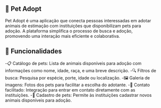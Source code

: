 ## 🐾 Pet Adopt
Pet Adopt é uma aplicação que conecta pessoas interessadas em adotar animais de estimação com instituições que disponibilizam pets para adoção. A plataforma simplifica o processo de busca e adoção, promovendo uma interação mais eficiente e colaborativa.

## 🚀 Funcionalidades

-📋 Catálogo de pets: Lista de animais disponíveis para adoção com informações como nome, idade, raça, e uma breve descrição.
-🔍 Filtros de busca: Pesquisa por espécie, porte, idade ou localização.
-🖼️ Galeria de imagens: Fotos dos pets para facilitar a escolha do adotante.
-📧 Contato facilitado: Integração para entrar em contato diretamente com as instituições.
-📝 Cadastro de pets: Permite às instituições cadastrar novos animais disponíveis para adoção.
